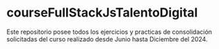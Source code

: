# courseFullStackJsTalentoDigital
Este repositorio posee todos los ejercicios y practicas de consolidación solicitadas del curso realizado desde Junio hasta Diciembre del 2024.